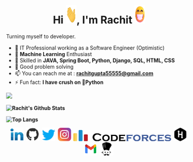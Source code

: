 <h4 align="center"> 
  
<h1 align="center">Hi <img src="pics/Hi.gif" width="29px" height="50px"/>, I'm Rachit <img src="pics/smiling.gif" width="29px" height="50px"/></h1>
Turning myself to developer.

- 🔭 IT Professional working as a Software Engineer (Optimistic)
- 🌱 <strong>Machine Learning</strong> Enthusiast
- 🤵 Skilled in <strong>JAVA, Spring Boot, Python, Django, SQL, HTML, CSS</strong>
- 🤴 Good problem solving
- 📫 You can reach me at : <strong>rachitgupta55555@gmail.com </strong>
- ⚡ Fun fact: <strong>I have crush on 🐍Python<strong>
  
<a href="https://github.com/rachit44"><img src="https://komarev.com/ghpvc/?username=rachit44&color=dc143c&style=plastic"></a>
  
![Rachit's Github Stats](https://github-readme-stats.vercel.app/api?username=rachit44&hide=issues&count_private=true&show_icons=true&theme=calm)

![Top Langs](https://github-readme-stats.vercel.app/api/top-langs/?username=rachit44&layout=compact&theme=calm)

<p align="left">
<div class="footer" id="top3">
  <center> 
   <a href="https://www.linkedin.com/in/rachit-gupta-477b3611b/" class="pics"><img src="pics/linkedin.svg" height="36vh"></a>&nbsp;
   <a href="https://github.com/rachit44" class="pics"> <img src="pics/git.gif" height="36vh"></a>&nbsp;
    <a href="https://twitter.com/RachitG76092361" class="pics"><img src="pics/twitter.svg" height="36vh"></a>&nbsp;
    <a href="https://www.instagram.com/rachitgupta__/" class="pics"><img src="pics/instagram.svg" height="36vh"></a>&nbsp;
  <a href="https://codeforces.com/profile/rachit96" class="pics"><img src="pics/codeforces.svg" height="30vh"></a>&nbsp;
   <a href="https://www.hackerrank.com/rachitJaiGupta?hr_r=1" class="pics"><img src="pics/hackerrank.svg" height="36vh"></a>&nbsp;
     <a href="https://mail.google.com/mail/?view=cm&fs=1&tf=1&to=rachitgupta55555@gmail.com" class="pics"><img src="pics/gmail (1).svg" height="36vh"></a>&nbsp;
  <a href="https://www.codechef.com/users/rachit_gupta5" class="pics"><img src="pics/codechef.svg" height="36vh"></a>&nbsp;
  </div>
</p>
